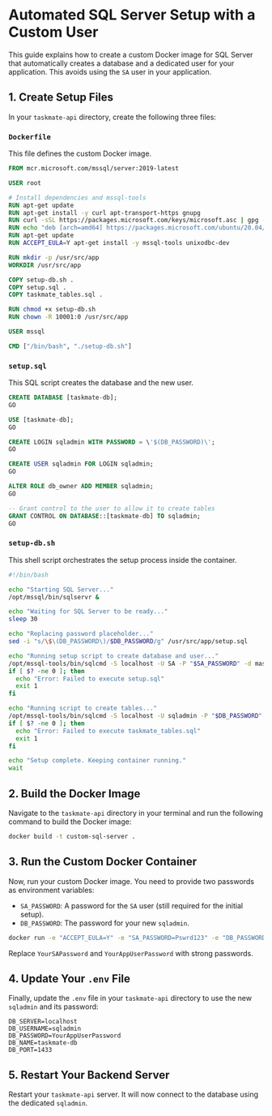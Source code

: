 # Automated SQL Server Setup with a Custom User

This guide explains how to create a custom Docker image for SQL Server that automatically creates a database and a dedicated user for your application. This avoids using the `SA` user in your application.

## 1. Create Setup Files

In your `taskmate-api` directory, create the following three files:

### `Dockerfile`

This file defines the custom Docker image.

```dockerfile
FROM mcr.microsoft.com/mssql/server:2019-latest

USER root

# Install dependencies and mssql-tools
RUN apt-get update
RUN apt-get install -y curl apt-transport-https gnupg
RUN curl -sSL https://packages.microsoft.com/keys/microsoft.asc | gpg --dearmor > /etc/apt/trusted.gpg.d/microsoft.gpg
RUN echo "deb [arch=amd64] https://packages.microsoft.com/ubuntu/20.04/prod focal main" > /etc/apt/sources.list.d/mssql-release.list
RUN apt-get update
RUN ACCEPT_EULA=Y apt-get install -y mssql-tools unixodbc-dev

RUN mkdir -p /usr/src/app
WORKDIR /usr/src/app

COPY setup-db.sh .
COPY setup.sql .
COPY taskmate_tables.sql .

RUN chmod +x setup-db.sh
RUN chown -R 10001:0 /usr/src/app

USER mssql

CMD ["/bin/bash", "./setup-db.sh"]
```

### `setup.sql`

This SQL script creates the database and the new user.

```sql
CREATE DATABASE [taskmate-db];
GO

USE [taskmate-db];
GO

CREATE LOGIN sqladmin WITH PASSWORD = \'$(DB_PASSWORD)\';
GO

CREATE USER sqladmin FOR LOGIN sqladmin;
GO

ALTER ROLE db_owner ADD MEMBER sqladmin;
GO

-- Grant control to the user to allow it to create tables
GRANT CONTROL ON DATABASE::[taskmate-db] TO sqladmin;
GO
```

### `setup-db.sh`

This shell script orchestrates the setup process inside the container.

```bash
#!/bin/bash

echo "Starting SQL Server..."
/opt/mssql/bin/sqlservr &

echo "Waiting for SQL Server to be ready..."
sleep 30

echo "Replacing password placeholder..."
sed -i "s/\$\(DB_PASSWORD\)/$DB_PASSWORD/g" /usr/src/app/setup.sql

echo "Running setup script to create database and user..."
/opt/mssql-tools/bin/sqlcmd -S localhost -U SA -P "$SA_PASSWORD" -d master -i /usr/src/app/setup.sql
if [ $? -ne 0 ]; then
  echo "Error: Failed to execute setup.sql"
  exit 1
fi

echo "Running script to create tables..."
/opt/mssql-tools/bin/sqlcmd -S localhost -U sqladmin -P "$DB_PASSWORD" -d taskmate-db -i /usr/src/app/taskmate_tables.sql
if [ $? -ne 0 ]; then
  echo "Error: Failed to execute taskmate_tables.sql"
  exit 1
fi

echo "Setup complete. Keeping container running."
wait
```

## 2. Build the Docker Image

Navigate to the `taskmate-api` directory in your terminal and run the following command to build the Docker image:

```bash
docker build -t custom-sql-server .
```

## 3. Run the Custom Docker Container

Now, run your custom Docker image. You need to provide two passwords as environment variables:

*   `SA_PASSWORD`: A password for the `SA` user (still required for the initial setup).
*   `DB_PASSWORD`: The password for your new `sqladmin`.

```bash
docker run -e "ACCEPT_EULA=Y" -e "SA_PASSWORD=Pswrd123" -e "DB_PASSWORD=Pswrd123" -p 1433:1433 --name custom-sql1 -d custom-sql-server
```

Replace `YourSAPassword` and `YourAppUserPassword` with strong passwords.

## 4. Update Your `.env` File

Finally, update the `.env` file in your `taskmate-api` directory to use the new `sqladmin` and its password:

```
DB_SERVER=localhost
DB_USERNAME=sqladmin
DB_PASSWORD=YourAppUserPassword
DB_NAME=taskmate-db
DB_PORT=1433
```

## 5. Restart Your Backend Server

Restart your `taskmate-api` server. It will now connect to the database using the dedicated `sqladmin`.
